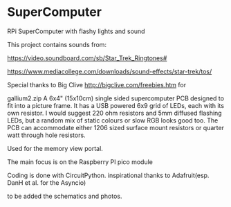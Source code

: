 # SuperComputer
RPi SuperComputer with flashy lights and sound


This project contains sounds from:

https://video.soundboard.com/sb/Star_Trek_Ringtones#

https://www.mediacollege.com/downloads/sound-effects/star-trek/tos/

Special thanks to Big Clive
http://bigclive.com/freebies.htm
for 

gallium2.zip
A 6x4" (15x10cm) single sided supercomputer PCB designed to fit into a picture frame. It has a USB powered 6x9 grid of LEDs, each with its own resistor.
I would suggest 220 ohm resistors and 5mm diffused flashing LEDs, but a random mix of static colours or slow RGB looks good too.
The PCB can accommodate either 1206 sized surface mount resistors or quarter watt through hole resistors.

Used for the memory view portal.

The main focus is on the Raspberry PI pico module

Coding is done with CircuitPython. inspirational thanks to Adafruit(esp. DanH et al. for the Asyncio)

to be added the schematics and photos.

